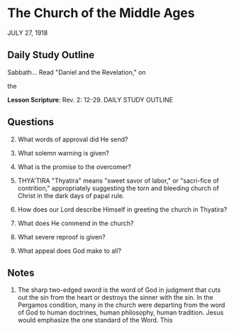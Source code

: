 # The Church of the Middle Ages
JULY 27, 1918

## Daily Study Outline

Sabbath... Read "Daniel and the Revelation," on

the

**Lesson Scripture**: Rev. 2: 12-29. DAILY STUDY OUTLINE

## Questions

2. What words of approval did He send? 

4. What solemn warning is given? 

5. What is the promise to the overcomer? 

4. THYA'TIRA "Thyatira" means "sweet savor of labor," or "sacri-fice of contrition," appropriately suggesting the torn and bleeding church of Christ in the dark days of papal rule.

6. How does our Lord describe Himself in greeting the church in Thyatira? 

7. What does He commend in the church? 

8. What severe reproof is given? 

12. What appeal does God make to all? 

## Notes

1. The sharp two-edged sword is the word of God in judgment that cuts out the sin from the heart or destroys the sinner with the sin. In the Pergamos condition, many in the church were departing from the word of God to human doctrines, human philosophy, human tradition. Jesus would emphasize the one standard of the Word. This
